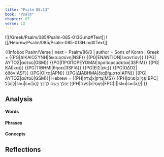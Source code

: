 ```yaml
---
title: "Psalm 85:13"
book: "Psalm"
chapter: 85
verse: 13
---
```

![[/Greek/Psalm/085/Psalm-085-013G.md#Text]]
![[/Hebrew/Psalm/085/Psalm-085-013H.md#Text]]

{{Infobox Psalm/Verse |
  next = Psalm/86/0 |
  author = Sons of Korah |
  Greek = {{PG|ΔΙΚΑΙΟΣΥΝΗ|δικαιοσύνη|NSF}} {{PG|ΕΝΑΝΤΙΟΝ|ἐναντίον}} {{PG|ΑΥΤΟΣ|αὐτοῦ|GSM}} {{PG|ΠΡΟΠΟΡΕΥΟΜΑΙ|προπορεύσεται|3SFIM}} {{PG|ΚΑΙ|καὶ}} {{PG|ΤΙΘΗΜΙ|θήσει|3SFIA}} {{PG|ΕΙΣ|εἰς}} {{PG|ΟΔΟΣ|ὁδὸν|ASF}} {{PG|Ο|τὰ|APN}} {{PG|ΔΙΑΒΗΜΑ|διαβήματα|APN}} {{PG|ΑΥΤΟΣ|αὐτοῦ|GSM}}|
  Hebrew = {{PH|צֶדֶק|x|צֶדֶק|MS}} {{PH|פנים|x|פָנָי|BPC|לְ|x|לְ|sl=וֹ|s=ו|x}}
יְהַלֵּךְ
וְיָשֵׂם
לְדֶרֶךְ
{{PH|פַּעַם|x|פְּעָמָי|FPC||||sl=וֹ|s=ו|x}}׃|
}}

## Analysis

#### Words

#### Phrases

#### Concepts

## Reflections
